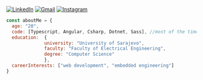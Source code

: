 <p><a href="https://www.linkedin.com/in/edis-jasarevic-200a771b7/" target="_blank"><img alt="LinkedIn" src="https://img.shields.io/badge/linkedin-%230077B5.svg?&style=for-the-badge&logo=linkedin&logoColor=white" /></a> <a href="mailto:e.jasarevic03@gmail.com" target="_blank"><img alt="Gmail" src="https://img.shields.io/badge/Gmail-D14836?style=for-the-badge&logo=gmail&logoColor=white" /></a> <a href="" target="_blank"><img alt="Instagram" src="https://img.shields.io/badge/Instagram-E4405F?style=for-the-badge&logo=instagram&logoColor=white" /></a> 


```javascript
const aboutMe = {
  age: "20",
  code: [Typescript, Angular, Csharp, Dotnet, Sass], //most of the time
  education:  {
              university: "University of Sarajevo",
              faculty: "Faculty of Electrical Engineering",
              degree: "Computer Science"
              },
  careerInterests: ["web development", "embedded engineering"]
}
```
<!--
**jasarevicedis/jasarevicedis** is a ✨ _special_ ✨ repository because its `README.md` (this file) appears on your GitHub profile.

Here are some ideas to get you started:

- 🔭 I’m currently working on ...
- 🌱 I’m currently learning ...
- 👯 I’m looking to collaborate on ...
- 🤔 I’m looking for help with ...
- 💬 Ask me about ...
- 📫 How to reach me: ...
- 😄 Pronouns: ...
- ⚡ Fun fact: ...
-->
